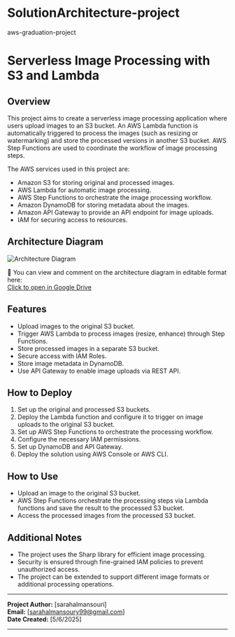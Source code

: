 # SolutionArchitecture-project
aws-graduation-project
# Serverless Image Processing with S3 and Lambda

## Overview
This project aims to create a serverless image processing application where users upload images to an S3 bucket. An AWS Lambda function is automatically triggered to process the images (such as resizing or watermarking) and store the processed versions in another S3 bucket. AWS Step Functions are used to coordinate the workflow of image processing steps.

The AWS services used in this project are:
- Amazon S3 for storing original and processed images.
- AWS Lambda for automatic image processing.
- AWS Step Functions to orchestrate the image processing workflow.
- Amazon DynamoDB for storing metadata about the images.
- Amazon API Gateway to provide an API endpoint for image uploads.
- IAM for securing access to resources.

## Architecture Diagram

![Architecture Diagram](https://drive.google.com/uc?export=view&id=1gr_aIxh0K6-08lHekRbUCXhMLyUUTLVu)

📄 You can view and comment on the architecture diagram in editable format here:  
[Click to open in Google Drive](https://drive.google.com/file/d/1gr_aIxh0K6-08lHekRbUCXhMLyUUTLVu/view?usp=sharing)

## Features
- Upload images to the original S3 bucket.
- Trigger AWS Lambda to process images (resize, enhance) through Step Functions.
- Store processed images in a separate S3 bucket.
- Secure access with IAM Roles.
- Store image metadata in DynamoDB.
- Use API Gateway to enable image uploads via REST API.

## How to Deploy
1. Set up the original and processed S3 buckets.
2. Deploy the Lambda function and configure it to trigger on image uploads to the original S3 bucket.
3. Set up AWS Step Functions to orchestrate the processing workflow.
4. Configure the necessary IAM permissions.
5. Set up DynamoDB and API Gateway.
6. Deploy the solution using AWS Console or AWS CLI.

## How to Use
- Upload an image to the original S3 bucket.
- AWS Step Functions orchestrate the processing steps via Lambda functions and save the result to the processed S3 bucket.
- Access the processed images from the processed S3 bucket.

## Additional Notes
- The project uses the Sharp library for efficient image processing.
- Security is ensured through fine-grained IAM policies to prevent unauthorized access.
- The project can be extended to support different image formats or additional processing operations.

---

**Project Author:** [sarahalmansouri]  
**Email:** [sarahalmansoury99@gmail.com]  
**Date Created:** [5/6/2025]

---
